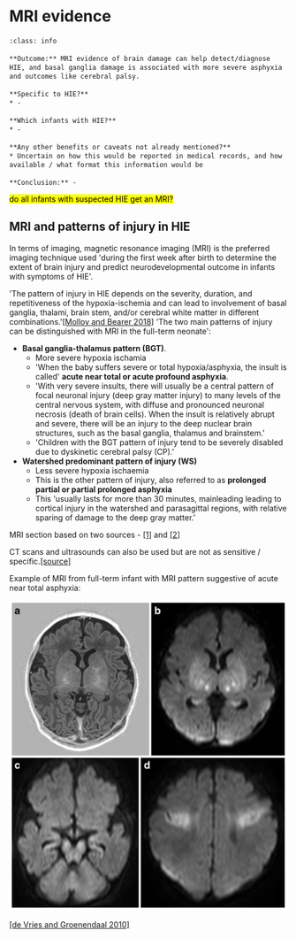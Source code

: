 # MRI evidence

`````{admonition} Executive summary
:class: info

**Outcome:** MRI evidence of brain damage can help detect/diagnose HIE, and basal ganglia damage is associated with more severe asphyxia and outcomes like cerebral palsy.

**Specific to HIE?**
* -

**Which infants with HIE?**
* -

**Any other benefits or caveats not already mentioned?**
* Uncertain on how this would be reported in medical records, and how available / what format this information would be

**Conclusion:** -
`````

<mark>do all infants with suspected HIE get an MRI?</mark>

## MRI and patterns of injury in HIE

In terms of imaging, magnetic resonance imaging (MRI) is the preferred imaging technique used 'during the first week after birth to determine the extent of brain injury and predict neurodevelopmental outcome in infants with symptoms of HIE'.

'The pattern of injury in HIE depends on the severity, duration, and repetitiveness of the hypoxia-ischemia and can lead to involvement of basal ganglia, thalami, brain stem, and/or cerebral white matter in different combinations.'[[Molloy and Bearer 2018]](https://doi.org/10.1038/s41390-018-0169-7) 'The two main patterns of injury can be distinguished with MRI in the full-term neonate':
* **Basal ganglia-thalamus pattern (BGT)**.
    * More severe hypoxia ischamia
    * 'When the baby suffers severe or total hypoxia/asphyxia, the insult is called' **acute near total or acute profound asphyxia**.
    * 'With very severe insults, there will usually be a central pattern of focal neuronal injury (deep gray matter injury) to many levels of the central nervous system, with diffuse and pronounced neuronal necrosis (death of brain cells). When the insult is relatively abrupt and severe, there will be an injury to the deep nuclear brain structures, such as the basal ganglia, thalamus and brainstem.'
    * 'Children with the BGT pattern of injury tend to be severely disabled due to dyskinetic cerebral palsy (CP).'
* **Watershed predominant pattern of injury (WS)**
    * Less severe hypoxia ischaemia
    * This is the other pattern of injury, also referred to as **prolonged partial or partial prolonged asphyxia**
    * This 'usually lasts for more than 30 minutes, mainleading leading to cortical injury in the watershed and parasagittal regions, with relative sparing of damage to the deep gray matter.'

MRI section based on two sources - [[1]](https://doi.org/10.1007%2Fs00234-010-0674-9) and [[2]](https://www.abclawcenters.com/practice-areas/hypoxic-ischemic-encephalopathy-and-brain-imaging/)

CT scans and ultrasounds can also be used but are not as sensitive / specific.[[source]](https://hiehelpcenter.org/medical/identifying-hie/tests-evaluations-screening/)

Example of MRI from full-term infant with MRI pattern suggestive of acute near total asphyxia:

![MRI](images/mri_near_total.png)

[[de Vries and Groenendaal 2010]](https://link.springer.com/article/10.1007/s00234-010-0674-9)